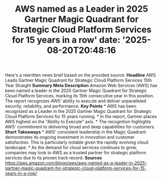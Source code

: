 ﻿---
title: "AWS named as a Leader in 2025 Gartner Magic Quadrant for Strategic Cloud Platform Services for 15 years in a row'
date: '2025-08-20T20:48:16"
category: "Markets"
summary: ""
slug: "aws named as a leader in 2025 gartner magic quadrant for str"
source_urls:
  - "https://aws.amazon.com/blogs/aws/aws-named-as-a-leader-in-2025-gartner-magic-quadrant-for-strategic-cloud-platform-services-for-15-years-in-a-row/"
seo:
  title: "AWS named as a Leader in 2025 Gartner Magic Quadrant for Strategic Cloud Platform Services for 15 years in a row | Hash n Hedge'
  description: '"
  keywords: ["news", "markets", "brief"]
---
Here's a rewritten news brief based on the provided source:  **Headline** AWS Leads Gartner Magic Quadrant for Strategic Cloud Platform Services 15th Year Straight  **Summary Meta Description** Amazon Web Services (AWS) has been named a leader in the 2025 Gartner Magic Quadrant for Strategic Cloud Platform Services, marking its 15th consecutive year in this position. The report recognizes AWS' ability to execute and deliver unparalleled security, reliability, and performance.  **Key Points**  * AWS has been recognized as a Leader in the 2025 Gartner Magic Quadrant for Strategic Cloud Platform Services for 15 years running. * In the report, Gartner places AWS highest on the "Ability to Execute" axis. * The recognition highlights AWS' commitment to delivering broad and deep capabilities for customers.  **Short Takeaways**  * AWS' consistent leadership in the Magic Quadrant demonstrates its ongoing investment in innovation and customer satisfaction. This is particularly notable given the rapidly evolving cloud landscape. * As the demand for cloud services continues to grow, companies may look to AWS as a trusted partner for strategic platform services due to its proven track record.  **Sources** https://aws.amazon.com/blogs/aws/aws-named-as-a-leader-in-2025-gartner-magic-quadrant-for-strategic-cloud-platform-services-for-15-years-in-a-row/ 

